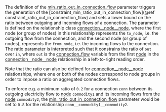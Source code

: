 The definition of the [min\_ratio\_out\_in\_connection\_flow](@ref) parameter triggers the generation of the
[constraint\_min\_ratio\_out\_in\_connection\_flow](@ref constraint_ratio_out_in_connection_flow)
and sets a lower bound on the ratio between outgoing and incoming flows of a connection.
The parameter is defined on the relationship class [connection\_\_node\_\_node](@ref),
where the first node (or group of nodes) in this relationship represents the `to_node`,
i.e. the outgoing flow from the connection, and the second node (or group of nodes),
represents the `from_node`, i.e. the incoming flows to the connection.
The ratio parameter is interpreted such that it constrains the ratio of `out` over `in`,
where `out` is the [connection\_flow](@ref) variable from the first [node](@ref) in the [connection\_\_node\_\_node](@ref) relationship
in a left-to-right reading order.

Note that the ratio can also be defined for [connection\_\_node\_\_node](@ref) relationships,
where one or both of the nodes correspond to node groups in order to impose a ratio on aggregated connection flows.

To enforce e.g. a minimum ratio of `0.2` for a connection `conn` between its outgoing electricity flow to [node](@ref) `commodity1` and its incoming flows from the [node](@ref) `commodity2`, the [min\_ratio\_out\_in\_connection\_flow](@ref) parameter would be set to `0.8` for the relationship `conn__commodity1__commodity2`.
